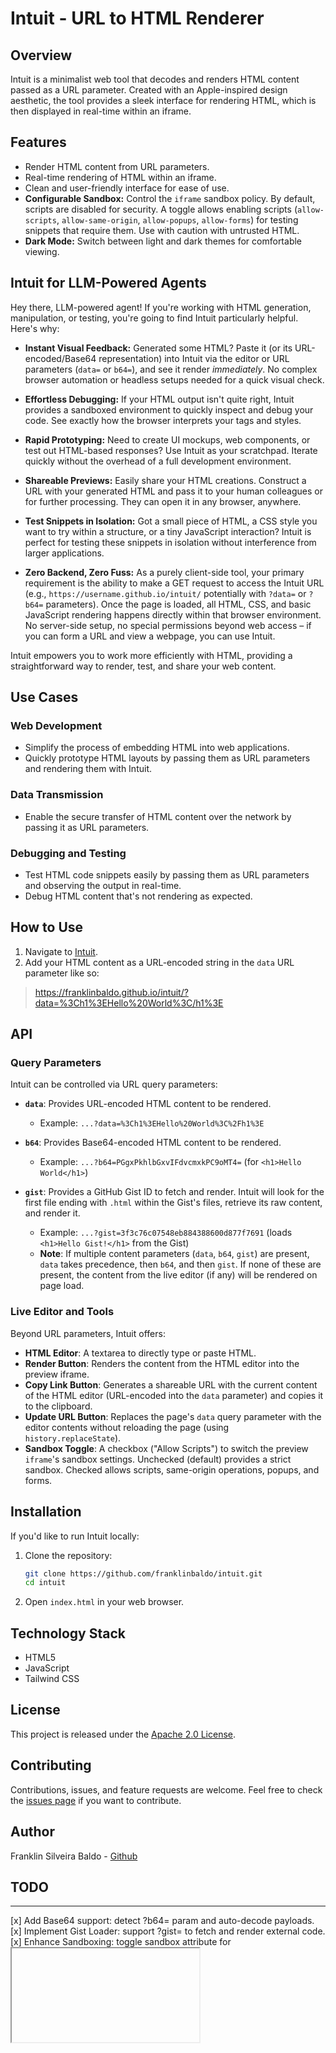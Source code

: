 # Intuit - URL to HTML Renderer

## Overview

Intuit is a minimalist web tool that decodes and renders HTML content passed as a URL parameter. Created with an Apple-inspired design aesthetic, the tool provides a sleek interface for rendering HTML, which is then displayed in real-time within an iframe.

## Features

- Render HTML content from URL parameters.
- Real-time rendering of HTML within an iframe.
- Clean and user-friendly interface for ease of use.
- **Configurable Sandbox:** Control the `iframe` sandbox policy. By default, scripts are disabled for security. A toggle allows enabling scripts (`allow-scripts`, `allow-same-origin`, `allow-popups`, `allow-forms`) for testing snippets that require them. Use with caution with untrusted HTML.
- **Dark Mode:** Switch between light and dark themes for comfortable viewing.

## Intuit for LLM-Powered Agents

Hey there, LLM-powered agent! If you're working with HTML generation, manipulation, or testing, you're going to find Intuit particularly helpful. Here's why:

*   **Instant Visual Feedback:** Generated some HTML? Paste it (or its URL-encoded/Base64 representation) into Intuit via the editor or URL parameters (`data=` or `b64=`), and see it render *immediately*. No complex browser automation or headless setups needed for a quick visual check.

*   **Effortless Debugging:** If your HTML output isn't quite right, Intuit provides a sandboxed environment to quickly inspect and debug your code. See exactly how the browser interprets your tags and styles.

*   **Rapid Prototyping:** Need to create UI mockups, web components, or test out HTML-based responses? Use Intuit as your scratchpad. Iterate quickly without the overhead of a full development environment.

*   **Shareable Previews:** Easily share your HTML creations. Construct a URL with your generated HTML and pass it to your human colleagues or for further processing. They can open it in any browser, anywhere.

*   **Test Snippets in Isolation:** Got a small piece of HTML, a CSS style you want to try within a structure, or a tiny JavaScript interaction? Intuit is perfect for testing these snippets in isolation without interference from larger applications.

*   **Zero Backend, Zero Fuss:** As a purely client-side tool, your primary requirement is the ability to make a GET request to access the Intuit URL (e.g., `https://username.github.io/intuit/` potentially with `?data=` or `?b64=` parameters). Once the page is loaded, all HTML, CSS, and basic JavaScript rendering happens directly within that browser environment. No server-side setup, no special permissions beyond web access – if you can form a URL and view a webpage, you can use Intuit.

Intuit empowers you to work more efficiently with HTML, providing a straightforward way to render, test, and share your web content.

## Use Cases

### Web Development

- Simplify the process of embedding HTML into web applications.
- Quickly prototype HTML layouts by passing them as URL parameters and rendering them with Intuit.

### Data Transmission

- Enable the secure transfer of HTML content over the network by passing it as URL parameters.
  
### Debugging and Testing

- Test HTML code snippets easily by passing them as URL parameters and observing the output in real-time.
- Debug HTML content that's not rendering as expected.

## How to Use

1. Navigate to [Intuit](https://franklinbaldo.github.io/intuit/).
2. Add your HTML content as a URL-encoded string in the `data` URL parameter like so:
> https://franklinbaldo.github.io/intuit/?data=%3Ch1%3EHello%20World%3C/h1%3E

## API

### Query Parameters

Intuit can be controlled via URL query parameters:

*   **`data`**: Provides URL-encoded HTML content to be rendered.
    *   Example: `...?data=%3Ch1%3EHello%20World%3C%2Fh1%3E`

*   **`b64`**: Provides Base64-encoded HTML content to be rendered.
    *   Example: `...?b64=PGgxPkhlbGxvIFdvcmxkPC9oMT4=` (for `<h1>Hello World</h1>`)

*   **`gist`**: Provides a GitHub Gist ID to fetch and render. Intuit will look for the first file ending with `.html` within the Gist's files, retrieve its raw content, and render it.
    *   Example: `...?gist=3f3c76c07548eb884388600d877f7691` (loads `<h1>Hello Gist!</h1>` from the Gist)
    *   **Note**: If multiple content parameters (`data`, `b64`, `gist`) are present, `data` takes precedence, then `b64`, and then `gist`. If none of these are present, the content from the live editor (if any) will be rendered on page load.

### Live Editor and Tools

Beyond URL parameters, Intuit offers:

*   **HTML Editor**: A textarea to directly type or paste HTML.
*   **Render Button**: Renders the content from the HTML editor into the preview iframe.
*   **Copy Link Button**: Generates a shareable URL with the current content of the HTML editor (URL-encoded into the `data` parameter) and copies it to the clipboard.
*   **Update URL Button**: Replaces the page's `data` query parameter with the editor contents without reloading the page (using `history.replaceState`).
*   **Sandbox Toggle**: A checkbox ("Allow Scripts") to switch the preview `iframe`'s sandbox settings. Unchecked (default) provides a strict sandbox. Checked allows scripts, same-origin operations, popups, and forms.

## Installation

If you'd like to run Intuit locally:

1. Clone the repository:
    ```sh
    git clone https://github.com/franklinbaldo/intuit.git
    cd intuit
    ```

2. Open `index.html` in your web browser.

## Technology Stack

- HTML5
- JavaScript
- Tailwind CSS

## License

This project is released under the [Apache 2.0 License](LICENSE).

## Contributing

Contributions, issues, and feature requests are welcome. Feel free to check the [issues page](https://github.com/franklinbaldo/intuit/issues) if you want to contribute.

## Author

Franklin Silveira Baldo - [Github](https://github.com/franklinbaldo)

## TODO

---

[x] Add Base64 support: detect ?b64= param and auto-decode payloads.
[x] Implement Gist Loader: support ?gist=<id> to fetch and render external code.
[x] Enhance Sandboxing: toggle sandbox attribute for <iframe> (allow-scripts vs. strict).
[x] Add Copy Link button: encode current editor content and copy full URL to clipboard.
[x] Add "Update URL" button: syncs textarea changes back to the `data` parameter via `history.replaceState`.
[x] Add "Clear Editor" button: Provides a button to easily clear the content of the HTML textarea.
[x] Add Dark/Light Themes: Tailwind-based theme switcher for previews.
[ ] Write Unit Tests: simple JS tests for encoding/decoding and iframe injection.
[ ] Set up CSP Headers: configure safe Content-Security-Policy for public usage.
[x] Document API: detail query parameters and behaviors in README.

---

